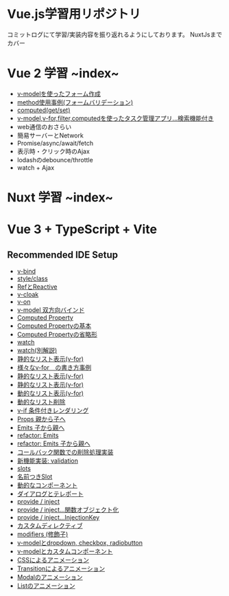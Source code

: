 # Vue.js学習用リポジトリ
コミットログにて学習/実装内容を振り返れるようにしております。
NuxtJsまでカバー

# Vue 2 学習 ~index~
- [v-modelを使ったフォーム作成](https://github.com/worldwideweb13/typeScript/commit/5ef7edfc933a74354d97fd497b43a3e1a9a783b8)
- [method使用事例(フォームバリデーション)](https://github.com/worldwideweb13/typeScript/commit/bca6efc877afd7c16596ddf47e928d38f5109c5e)
- [computed(get/set)](https://github.com/worldwideweb13/typeScript/commit/01627acc8c258e8f3edded441fab75065846bb54)
- [v-model,v-for,filter,computedを使ったタスク管理アプリ...検索機能付き](https://github.com/worldwideweb13/typeScript/commit/a7275889de2d9417ebe7447ecbd7e59caa9acaaa)
- web通信のおさらい
- 簡易サーバーとNetwork
- Promise/async/await/fetch
- 表示時・クリック時のAjax
- lodashのdebounce/throttle
-  watch + Ajax


# Nuxt 学習 ~index~

# Vue 3 + TypeScript + Vite

## Recommended IDE Setup

- [v-bind](https://github.com/worldwideweb13/typeScript/commit/e50bd3e0b77205f8fd8fb546713e383a4cb99a1d)
- [style/class](https://github.com/worldwideweb13/typeScript/commit/f5cef191b7a1fa987f65b915cf30a4161523fb95)
- [RefとReactive](https://github.com/worldwideweb13/typeScript/commit/e92d8baeea003575b234c0019600142d28220059)
- [v-cloak](https://github.com/worldwideweb13/typeScript/commit/0d9dfcc9e76a4b2c9d55134fc225109ac45ff783)
- [v-on](https://github.com/worldwideweb13/typeScript/commit/dbb242f2d6b3716749d561fdfc964d93a800cf19)
- [v-model 双方向バインド](https://github.com/worldwideweb13/typeScript/commit/4c8a29fffcbff94210b87da71e59bfd76bfbc93e)
-  [Computed Property](https://github.com/worldwideweb13/typeScript/commit/b81e4685e53c98263d8e9a39b8f89c94f2ad8789)
-  [Computed Propertyの基本](https://github.com/worldwideweb13/typeScript/commit/d3842a85d5ca2ab7620c785ba6f1fa144163db47)
-  [Computed Propertyの省略形](https://github.com/worldwideweb13/typeScript/commit/d2eb68b5367fabc2b1169fc836dc7464237e57ab)
-  [watch](https://github.com/worldwideweb13/typeScript/commit/70e3591b2d10d115b9abc0139d236c4d6ae35a57)
-  [watch(別解説)](https://github.com/worldwideweb13/typeScript/commit/fb46f3fcd801f4bdc359ab400d1706216508df30)
-  [静的なリスト表示(v-for)](https://github.com/worldwideweb13/typeScript/commit/72c999a1eaf49cd83ba16f70a97c4258dc5047b9)
- [様々なv-for　の書き方事例](https://github.com/worldwideweb13/typeScript/commit/29567330891c4af47e7c5faf8e023cf6e2b3b105)
-  [静的なリスト表示(v-for)](https://github.com/worldwideweb13/typeScript/commit/72c999a1eaf49cd83ba16f70a97c4258dc5047b9)
-  [静的なリスト表示(v-for)](https://github.com/worldwideweb13/typeScript/commit/72c999a1eaf49cd83ba16f70a97c4258dc5047b9)
-  [動的なリスト表示(v-for)](https://github.com/worldwideweb13/typeScript/commit/dddfb5e3a7a9d2c4f4e6eae247f08bdab1dffb5d)
-  [動的なリスト削除](https://github.com/worldwideweb13/typeScript/commit/a4cb84470274efa898c2fdd8eed85dc401be88e8)
-  [v-if 条件付きレンダリング](https://github.com/worldwideweb13/typeScript/commit/ca36f7a67da9c3d6d8f75bc6c02c1863807f042a)
-  [Props 親から子へ](https://github.com/worldwideweb13/typeScript/commit/f40dc4363b049dc40f69856d6c4ce90bb5812f37)
-  [Emits 子から親へ](https://github.com/worldwideweb13/typeScript/commit/dafe273bfd5b1500d0b56e00ac3cb504a6717e61)
-  [refactor: Emits](https://github.com/worldwideweb13/typeScript/commit/e725251a5b3f5248df90e8219bc96ca1f7829ac7)
-  [refactor: Emits 子から親へ](https://github.com/worldwideweb13/typeScript/commit/c3ca7e067c80f3c6d8b9ac3d24b441a71165b8d2)
-  [コールバック関数での削除処理実装](https://github.com/worldwideweb13/typeScript/commit/b37041b740f052276fc579ef8deb13c39f4b5f30)
-  [新機能実装: validation](https://github.com/worldwideweb13/typeScript/commit/1c6cf80133d3d69d15803f907763257da9c3cdc7)
-  [slots](https://github.com/worldwideweb13/typeScript/commit/1e1d2e0c98ed642596dbf07949af64db0645e322)
-  [名前つきSlot](https://github.com/worldwideweb13/typeScript/commit/69ae64e849670cce5e686d37e03d2059ebcdbd08)
-  [動的なコンポーネント](https://github.com/worldwideweb13/typeScript/commit/28bb28e41314a1e66989fc4f131f17a4afe1827a)
-  [ダイアログとテレポート](https://github.com/worldwideweb13/typeScript/commit/5aa9b472add0a12bb5bc7017cfaa0c913f238597)
-  [provide / inject](https://github.com/worldwideweb13/typeScript/commit/121e47b87adb24425592882e534ac9c0a08394aa)
-  [provide / inject...関数オブジェクト化](https://github.com/worldwideweb13/typeScript/commit/ed28bffb86d28bd83b61682fabd8d146f884fd05)
-  [provide / inject...InjectionKey](https://github.com/worldwideweb13/typeScript/commit/8c1c6c7ecbc298d38f4db9af29cf9d072f5f8fa9)
-  [カスタムディレクティブ](https://github.com/worldwideweb13/typeScript/commit/7632ff3b38ddb91e213302816643165253d09c1a)
-  [modifiers (修飾子)](https://github.com/worldwideweb13/typeScript/commit/8bbc4c1aad7d219ddcd0eccf2e6f8a5819bc48ca)
-  [v-modelとdropdown, checkbox, radiobutton](https://github.com/worldwideweb13/typeScript/commit/5ec26231703e348e502d44bbf64fc1051d9bbea3)
-  [v-modelとカスタムコンポーネント](https://github.com/worldwideweb13/typeScript/commits/main)
-  [CSSによるアニメーション](https://github.com/worldwideweb13/typeScript/commit/3770fac29b527f9180ddcae2e912555291bedf3f)
-  [Transitionによるアニメーション](https://github.com/worldwideweb13/typeScript/commit/e43824b7d330658ad5de3dfc047d2ac9a7d3d05b)
-  [Modalのアニメーション](https://github.com/worldwideweb13/typeScript/commit/9679a6797b3667687761f61523cdccccefbb845e)
-  [Listのアニメーション](https://github.com/worldwideweb13/typeScript/commit/884f42b232e2f800ea12eaa0fb865899d82c63b7)
